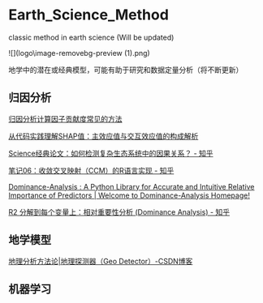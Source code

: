 # Earth_Science_Method

classic method in earth science (Will be updated)

![](logo\image-removebg-preview (1).png)

地学中的潜在或经典模型，可能有助于研究和数据定量分析（将不断更新）

## 归因分析

[归因分析计算因子贡献度常见的方法](https://blog.csdn.net/Hubans/article/details/128815047?spm=1001.2014.3001.5502)

[从代码实践理解SHAP值：主效应值与交互效应值的构成解析](https://mp.weixin.qq.com/s/UqBOiCkG1CfXis6c28FMDw)

[Science经典论文：如何检测复杂生态系统中的因果关系？ - 知乎](https://zhuanlan.zhihu.com/p/94290994)

[笔记06：收敛交叉映射（CCM）的R语言实现 - 知乎](https://zhuanlan.zhihu.com/p/441523812)

[Dominance-Analysis : A Python Library for Accurate and Intuitive Relative Importance of Predictors | Welcome to Dominance-Analysis Homepage!](https://dominance-analysis.github.io/dominance-analysis/)

[R2 分解到每个变量上：相对重要性分析 (Dominance Analysis) - 知乎](https://zhuanlan.zhihu.com/p/75459438)

## 地学模型

[地理分析方法论|地理探测器（Geo Detector）-CSDN博客](https://blog.csdn.net/weixin_46004577/article/details/126613416)

## 机器学习

